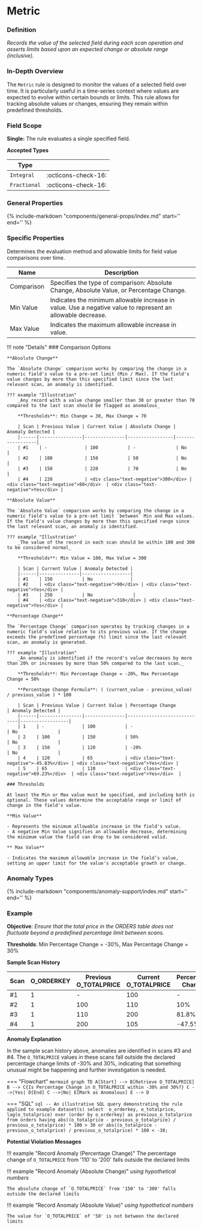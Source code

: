 # Metric

### Definition

*Records the value of the selected field during each scan operation and asserts limits based upon an expected change or absolute range (inclusive).*

### In-Depth Overview

The `Metric` rule is designed to monitor the values of a selected field over time. It is particularly useful in a time-series context where values are expected to evolve within certain bounds or limits. This rule allows for tracking absolute values or changes, ensuring they remain within predefined thresholds.

### Field Scope

**Single:** The rule evaluates a single specified field.

**Accepted Types**

| Type        |                          |
|-------------|--------------------------|
| `Integral`  | <div style="text-align:center">:octicons-check-16:</div> |
| `Fractional`| <div style="text-align:center">:octicons-check-16:</div> |

### General Properties

{%
    include-markdown "components/general-props/index.md"
    start='<!-- all-props--start -->'
    end='<!-- all-props--end -->'
%}

### Specific Properties

Determines the evaluation method and allowable limits for field value comparisons over time.

| Name               | Description                                                        |
|--------------------|--------------------------------------------------------------------|
| <div class="text-primary">Comparison</div> | Specifies the type of comparison: Absolute Change, Absolute Value, or Percentage Change. |
| <div class="text-primary">Min Value</div> | Indicates the minimum allowable increase in value. Use a negative value to represent an allowable decrease. |
| <div class="text-primary">Max Value</div> | Indicates the maximum allowable increase in value. |

!!! note "Details"
    ### Comparison Options

    **Absolute Change**

    The `Absolute Change` comparison works by comparing the change in a numeric field's value to a pre-set limit (Min / Max). If the field's value changes by more than this specified limit since the last relevant scan, an anomaly is identified.

    ??? example "Illustration"
        _Any record with a value change smaller than 30 or greater than 70 compared to the last scan should be flagged as anomalous_
        
        **Thresholds**: Min Change = 30, Max Change = 70

        | Scan | Previous Value | Current Value | Absolute Change | Anomaly Detected |
        |------|----------------|---------------|-----------------|------------------|
        | #1    | -              | 100           | -               | No               |
        | #2    | 100            | 150           | 50              | No               |
        | #3    | 150            | 220           | 70              | No               |
        | #4    | 220            | <div class="text-negative">300</div> | <div class="text-negative">80</div>  | <div class="text-negative">Yes</div> |

    **Absolute Value**

    The `Absolute Value` comparison works by comparing the change in a numeric field's value to a pre-set limit `between` Min and Max values. If the field's value changes by more than this specified range since the last relevant scan, an anomaly is identified.

    ??? example "Illustration"
        _The value of the record in each scan should be within 100 and 300 to be considered normal_

        **Thresholds**: Min Value = 100, Max Value = 300

        | Scan | Current Value | Anomaly Detected |
        |------|---------------|------------------|
        | #1    | 150           | No              |
        | #2    | <div class="text-negative">90</div> | <div class="text-negative">Yes</div> |
        | #3    | 250           | No               |
        | #4    | <div class="text-negative">310</div> | <div class="text-negative">Yes</div> |

    **Percentage Change**

    The `Percentage Change` comparison operates by tracking changes in a numeric field's value relative to its previous value. If the change exceeds the predefined percentage (%) limit since the last relevant scan, an anomaly is generated.

    ??? example "Illustration"
        _An anomaly is identified if the record's value decreases by more than 20% or increases by more than 50% compared to the last scan._

        **Thresholds**: Min Percentage Change = -20%, Max Percentage Change = 50%

        **Percentage Change Formula**: ( (current_value - previous_value) / previous_value ) * 100

        | Scan | Previous Value | Current Value | Percentage Change           | Anomaly Detected |
        |------|----------------|---------------|-----------------------------|------------------|
        | 1    | -              | 100           | -                           | No               |
        | 2    | 100            | 150           | 50%                         | No               |
        | 3    | 150            | 120           | -20%                        | No               |
        | 4    | 120            | 65            | <div class="text-negative">-45.83%</div> | <div class="text-negative">Yes</div> |
        | 5    | 65             | 110           | <div class="text-negative">69.23%</div>  | <div class="text-negative">Yes</div>  |

    ### Thresholds

    At least the Min or Max value must be specified, and including both is optional. These values determine the acceptable range or limit of change in the field's value.

    **Min Value**

    - Represents the minimum allowable increase in the field's value.
    - A negative Min Value signifies an allowable decrease, determining the minimum value the field can drop to be considered valid.

    ** Max Value**

    - Indicates the maximum allowable increase in the field’s value, setting an upper limit for the value's acceptable growth or change.
        
### Anomaly Types

{%
    include-markdown "components/anomaly-support/index.md"
    start='<!-- record-only--start -->'
    end='<!-- record-only--end -->'
%}

### Example

**Objective**: *Ensure that the total price in the ORDERS table does not fluctuate beyond a predefined percentage limit between scans.*

**Thresholds**: Min Percentage Change = -30%, Max Percentage Change = 30%

**Sample Scan History**

| Scan | O_ORDERKEY | Previous O_TOTALPRICE | Current O_TOTALPRICE | Percentage Change | Anomaly Detected |
|------|------------|-----------------------|----------------------|-------------------|------------------|
| #1    | 1          | -                     | 100                  | -                 | No               |
| #2    | 1          | 100                   | 110                  | 10%               | No               |
| #3    | 1          | 110                   | <span class="text-negative">200</span> | <span class="text-negative">81.8%</span> | <span class="text-negative">Yes</span> |
| #4    | 1          | 200                   | <span class="text-negative">105</span> | <span class="text-negative">-47.5%</span> | <span class="text-negative">Yes</span> |

**Anomaly Explanation**

In the sample scan history above, anomalies are identified in scans #3 and #4. The `O_TOTALPRICE` values in these scans fall outside the declared percentage change limits of -30% and 30%, indicating that something unusual might be happening and further investigation is needed.

=== "Flowchart"
    ```mermaid
    graph TD
    A[Start] --> B[Retrieve O_TOTALPRICE]
    B --> C{Is Percentage Change in O_TOTALPRICE within -30% and 30%?}
    C -->|Yes| D[End]
    C -->|No| E[Mark as Anomalous]
    E --> D
    ```

=== "SQL"
    ```sql
    -- An illustrative SQL query demonstrating the rule applied to example dataset(s)
    select 
        o_orderkey,
        o_totalprice,
        lag(o_totalprice) over (order by o_orderkey) as previous_o_totalprice
    from
        orders
    having
        abs((o_totalprice - previous_o_totalprice) / previous_o_totalprice) * 100 > 30
        or
        abs((o_totalprice - previous_o_totalprice) / previous_o_totalprice) * 100 < -30;
    ```

**Potential Violation Messages**

!!! example "Record Anomaly (Percentage Change)"
    The percentage change of `O_TOTALPRICE` from '110' to '200' falls outside the declared limits

!!! example "Record Anomaly (Absolute Change)"
    _using hypothetical numbers_

    The absolute change of `O_TOTALPRICE` from '150' to '300' falls outside the declared limits

!!! example "Record Anomaly (Absolute Value)"
    _using hypothetical numbers_

    The value for `O_TOTALPRICE` of '50' is not between the declared limits


